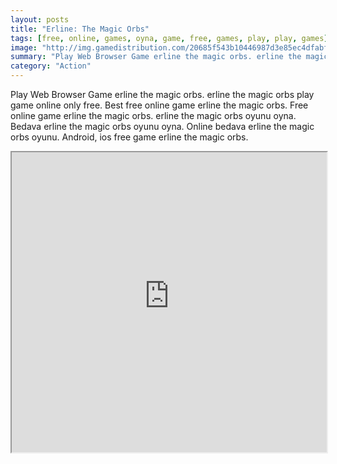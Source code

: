 ```yaml
---
layout: posts
title: "Erline: The Magic Orbs"
tags: [free, online, games, oyna, game, free, games, play, play, games]
image: "http://img.gamedistribution.com/20685f543b10446987d3e85ec4dfabf5.jpg"
summary: "Play Web Browser Game erline the magic orbs. erline the magic orbs play game online only free. Best free online game erline the magic orbs. Free online game erline the magic orbs. erline the magic orbs oyunu oyna. Bedava erline the magic orbs oyunu oyna. Online bedava erline the magic orbs oyunu. Android, ios free game erline the magic orbs."
category: "Action"
---
```


Play Web Browser Game erline the magic orbs. erline the magic orbs play game online only free. Best free online game erline the magic orbs. Free online game erline the magic orbs. erline the magic orbs oyunu oyna. Bedava erline the magic orbs oyunu oyna. Online bedava erline the magic orbs oyunu. Android, ios free game erline the magic orbs.

<iframe width="100%" height="480px;" src="http://flash.gamedistribution.com?game=20685f543b10446987d3e85ec4dfabf5"></iframe>
